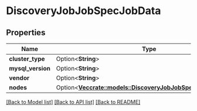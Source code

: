 # DiscoveryJobJobSpecJobData

## Properties

Name | Type | Description | Notes
------------ | ------------- | ------------- | -------------
**cluster_type** | Option<**String**> |  | [optional]
**mysql_version** | Option<**String**> |  | [optional]
**vendor** | Option<**String**> |  | [optional]
**nodes** | Option<[**Vec<crate::models::DiscoveryJobJobSpecJobDataNodes>**](Discovery_job_job_spec_job_data_nodes.md)> |  | [optional]

[[Back to Model list]](../README.md#documentation-for-models) [[Back to API list]](../README.md#documentation-for-api-endpoints) [[Back to README]](../README.md)


